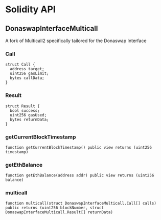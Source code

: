 # Solidity API

## DonaswapInterfaceMulticall

A fork of Multicall2 specifically tailored for the Donaswap Interface

### Call

```solidity
struct Call {
  address target;
  uint256 gasLimit;
  bytes callData;
}
```

### Result

```solidity
struct Result {
  bool success;
  uint256 gasUsed;
  bytes returnData;
}
```

### getCurrentBlockTimestamp

```solidity
function getCurrentBlockTimestamp() public view returns (uint256 timestamp)
```

### getEthBalance

```solidity
function getEthBalance(address addr) public view returns (uint256 balance)
```

### multicall

```solidity
function multicall(struct DonaswapInterfaceMulticall.Call[] calls) public returns (uint256 blockNumber, struct DonaswapInterfaceMulticall.Result[] returnData)
```

